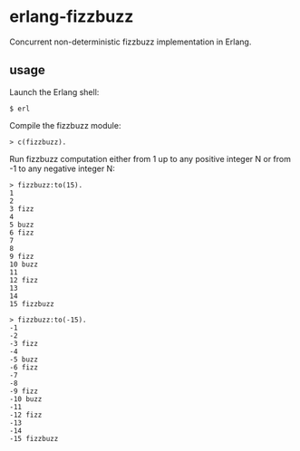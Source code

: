 # erlang-fizzbuzz

Concurrent non-deterministic fizzbuzz implementation in Erlang.


## usage

Launch the Erlang shell:

`$ erl`

Compile the fizzbuzz module:

`> c(fizzbuzz).`

Run fizzbuzz computation either from 1 up to any positive integer N or from -1 to any negative integer N:

```
> fizzbuzz:to(15).
1
2
3 fizz
4
5 buzz
6 fizz
7
8
9 fizz
10 buzz
11
12 fizz
13
14
15 fizzbuzz
```

```
> fizzbuzz:to(-15).
-1
-2
-3 fizz
-4
-5 buzz
-6 fizz
-7
-8
-9 fizz
-10 buzz
-11
-12 fizz
-13
-14
-15 fizzbuzz
```

